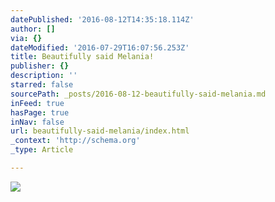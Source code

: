 ```yaml
---
datePublished: '2016-08-12T14:35:18.114Z'
author: []
via: {}
dateModified: '2016-07-29T16:07:56.253Z'
title: Beautifully said Melania!
publisher: {}
description: ''
starred: false
sourcePath: _posts/2016-08-12-beautifully-said-melania.md
inFeed: true
hasPage: true
inNav: false
url: beautifully-said-melania/index.html
_context: 'http://schema.org'
_type: Article

---
```

![](https://the-grid-user-content.s3-us-west-2.amazonaws.com/02350fc0-ad53-44c3-8ca4-6471e401c1cd.jpg)